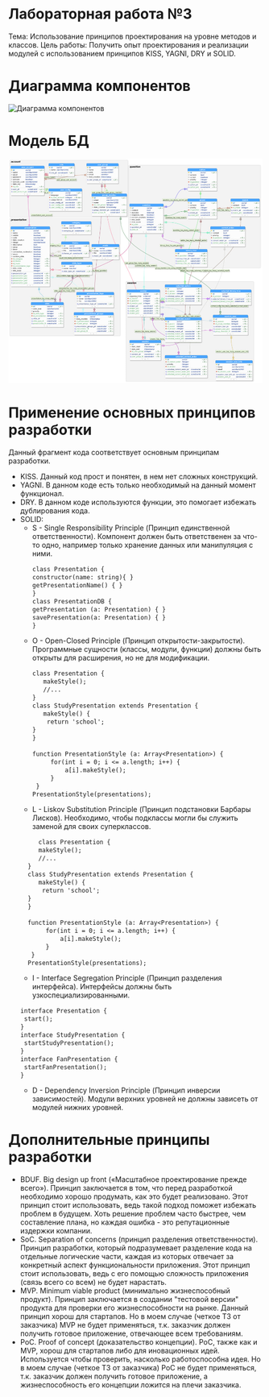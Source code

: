 # Лабораторная работа №3
Тема: Использование принципов проектирования на уровне методов и классов.
Цель работы: Получить опыт проектирования и реализации модулей с использованием принципов KISS, YAGNI, DRY и SOLID.

# Диаграмма компонентов
![Диаграмма компонентов](https://github.com/AnaSKBK/PAPS/assets/128895913/74ca0b3f-baf8-4ab5-a771-5b81e1134efd)
# Модель БД
![БД](https://github.com/AnaSKBK/PAPS/blob/LabWork3/PAPS_3_DB.jpg)
# Применение основных принципов разработки
Данный фрагмент кода соответствует основным принципам разработки. 
 - KISS. Данный код прост и понятен, в нем нет сложных конструкций.
 - YAGNI. В данном коде есть только необходимый на данный момент функционал.
 - DRY. В данном коде используются функции, это помогает избежать дублирования кода. 
 - SOLID:
   - S - Single Responsibility Principle (Принцип единственной ответственности). Компонент должен быть ответственен за что-то одно, например только хранение данных или манипуляция с ними.
     ```
     class Presentation {
     constructor(name: string){ }
     getPresentationName() { }
     }
     class PresentationDB {
     getPresentation (a: Presentation) { }
     savePresentation(a: Presentation) { }
     }
     ```
   - O - Open-Closed Principle (Принцип открытости-закрытости). Программные сущности (классы, модули, функции) должны быть открыты для расширения, но не для модификации.
     ```
     class Presentation {
        makeStyle();
        //...
     }
     class StudyPresentation extends Presentation {
        makeStyle() {
         return 'school';
     }
     }

     function PresentationStyle (a: Array<Presentation>) {
          for(int i = 0; i <= a.length; i++) {
              a[i].makeStyle();
          }
      }
     PresentationStyle(presentations);
     ```
   - L - Liskov Substitution Principle (Принцип подстановки Барбары Лисков). Необходимо, чтобы подклассы могли бы служить заменой для своих суперклассов.
   ```
        class Presentation {
        makeStyle();
        //...
     }
     class StudyPresentation extends Presentation {
        makeStyle() {
         return 'school';
     }
     }

     function PresentationStyle (a: Array<Presentation>) {
          for(int i = 0; i <= a.length; i++) {
              a[i].makeStyle();
          }
      }
     PresentationStyle(presentations);
   ```
   - I - Interface Segregation Principle (Принцип разделения интерфейса). Интерфейсы должны быть узкоспециализированными.
   ```
   interface Presentation {
    start();
   }
   interface StudyPresentation {
    startStudyPresentation();
   }
   interface FanPresentation {
    startFanPresentation();
   }
   ```
   - D - Dependency Inversion Principle (Принцип инверсии зависимостей). Модули верхних уровней не должны зависеть от модулей нижних уровней.

# Дополнительные принципы разработки
- BDUF. Big design up front («Масштабное проектирование прежде всего»). Принцип заключается в том, что перед разработкой необходимо хорошо продумать, как это будет реализовано. Этот принцип стоит использовать, ведь такой подход поможет избежать проблем в будущем. Хоть решение проблем часто быстрее, чем составление плана, но каждая ошибка - это репутационные издержки компании.
- SoC. Separation оf concerns (принцип разделения ответственности). Принцип разработки, который подразумевает разделение кода на отдельные логические части, каждая из которых отвечает за конкретный аспект функциональности приложения. Этот принцип стоит использовать, ведь с его помощью сложность приложения (связь всего со всем) не будет нарастать. 
- MVP. Minimum viable product (минимально жизнеспособный продукт). Принцип заключается в создании "тестовой версии" продукта для проверки его жизнеспособности на рынке. Данный принцип хорош для стартапов. Но в моем случае (четкое ТЗ от заказчика) MVP не будет применяться, т.к. заказчик должен получить готовое приложение, отвечающее всем требованиям.
- PoC. Proof of concept (доказательство концепции). PoC, также как и MVP, хорош для стартапов либо для иновационных идей. Используется чтобы проверить, насколько работоспособна идея. Но в моем случае (четкое ТЗ от заказчика) PoC не будет применяться, т.к. заказчик должен получить готовое приложение, а жизнеспособность его концепции ложится на плечи заказчика.
